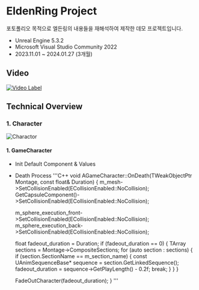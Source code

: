EldenRing Project
===============================
포토폴리오 목적으로 엘든링의 내용들을 재해석하여 제작한 데모 프로젝트입니다. 

* Unreal Engine 5.3.2
* Microsoft Visual Studio Community 2022
* 2023.11.01 ~ 2024.01.27 (3개월)

Video
----------
[![Video Label](http://img.youtube.com/vi/ZO0a9uATi-o/0.jpg)](https://youtu.be/ZO0a9uATi-o)

Technical Overview
------------------

### 1. Character
![Charactor](https://github.com/yolong1020/EldenRing/assets/87303898/63739cc3-0bff-4242-9309-f3c2f8cea049)
#### 1. GameCharacter
* Init Default Component & Values
* Death Process
  '''C++
  void AGameCharacter::OnDeath(TWeakObjectPtr<UAnimMontage> Montage, const float& Duration)
{
	m_mesh->SetCollisionEnabled(ECollisionEnabled::NoCollision);
	GetCapsuleComponent()->SetCollisionEnabled(ECollisionEnabled::NoCollision);

	m_sphere_execution_front->SetCollisionEnabled(ECollisionEnabled::NoCollision);
	m_sphere_execution_back->SetCollisionEnabled(ECollisionEnabled::NoCollision);

	float fadeout_duration = Duration;
	if (fadeout_duration == 0)
	{
		TArray<FCompositeSection> sections = Montage->CompositeSections;
		for (auto section : sections)
		{
			if (section.SectionName == m_section_name)
			{
				const UAnimSequenceBase* sequence = section.GetLinkedSequence();
				fadeout_duration = sequence->GetPlayLength() - 0.2f;
				break;
			}
		}
	}

	FadeOutCharacter(fadeout_duration);
}
  '''
